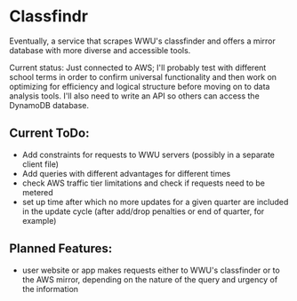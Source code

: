 # Classfindr

Eventually, a service that scrapes WWU's classfinder and offers a mirror database with more diverse and accessible tools.

Current status: Just connected to AWS; I'll probably test with different school terms in order to confirm universal functionality and then work on optimizing for efficiency and logical structure before moving on to data analysis tools. I'll also need to write an API so others can access the DynamoDB database.

## Current ToDo:
- Add constraints for requests to WWU servers (possibly in a separate client file)
- Add queries with different advantages for different times
- check AWS traffic tier limitations and check if requests need to be metered
- set up time after which no more updates for a given quarter are included in the update cycle (after add/drop penalties or end of quarter, for example)

## Planned Features:
- user website or app makes requests either to WWU's classfinder or to the AWS mirror, depending on the nature of the query and urgency of the information

